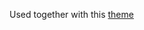 Used together with this [theme](https://addons.mozilla.org/en-US/firefox/addon/matte-black-orange/)
